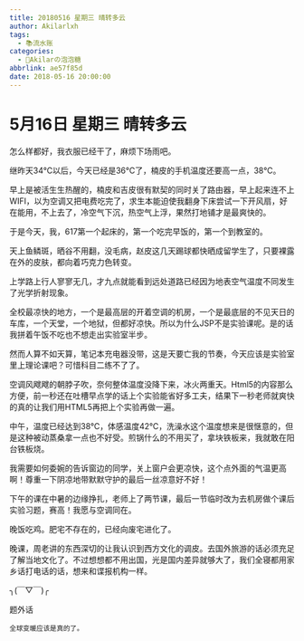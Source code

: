 ```yaml
---
title: 20180516 星期三 晴转多云
author: Akilarlxh
tags:
  - 📚流水账
categories:
  - 🍬Akilarの泡泡糖
abbrlink: ae57f85d
date: 2018-05-16 20:00:00
---
```

# 5月16日 星期三 晴转多云

怎么样都好，我衣服已经干了，麻烦下场雨吧。

继昨天34℃以后，今天已经是36℃了，楠皮的手机温度还要高一点，38℃。

早上是被活生生热醒的，楠皮和吉皮很有默契的同时关了路由器，早上起来连不上WIFI，以为空调又把电费吃完了，求生本能迫使我翻身下床尝试一下开风扇，好在能用，不上去了，冷空气下沉，热空气上浮，果然打地铺才是最爽快的。

于是今天，我，617第一个起床的，第一个吃完早饭的，第一个到教室的。

天上鱼鳞斑，晒谷不用翻，没毛病，赵皮这几天踢球都快晒成留学生了，只要裸露在外的皮肤，都向着巧克力色转变。

上学路上行人寥寥无几，才九点就能看到远处道路已经因为地表空气温度不同发生了光学折射现象。

全校最凉快的地方，一个是最高层的开着空调的机房，一个是最底层的不见天日的车库，一个天堂，一个地狱，但都好凉快。所以为什么JSP不是实验课呢。是的话我拼着午饭不吃也不想走出实验室半步。

然而人算不如天算，笔记本充电器没带，这是天要亡我的节奏，今天应该是实验室里上理论课吧？可惜科目二练不了了。

空调风飕飕的朝脖子吹，奈何整体温度没降下来，冰火两重天。Html5的内容那么方便，前一秒还在吐槽早点学的话上个实验能省好多工夫，结果下一秒老师就爽快的真的让我们用HTML5再把上个实验再做一遍。

中午，温度已经达到38℃，体感温度42℃，洗澡水这个温度想来是很惬意的，但是这种被动蒸桑拿一点也不好受。煎锅什么的不用买了，拿块铁板来，我就敢在阳台铁板烧。

我需要如何委婉的告诉窗边的同学，关上窗户会更凉快，这个点外面的气温更高啊！尊重一下阴凉地带默默守护的最后一丝凉意好不好！

下午的课在中暑的边缘挣扎，老师上了两节课，最后一节临时改为去机房做个课后实验习题，赛高！我愿与空调同在。

晚饭吃鸡。肥宅不存在的，已经向废宅进化了。

晚课，周老讲的东西深切的让我认识到西方文化的调皮。去国外旅游的话必须充足了解当地文化了。不过想想都不用出国，光是国内差异就够大了，我们全寝都用家乡话打电话的话，想来和谍报机构一样。

╮(￣▽￣)╭

题外话
```
全球变暖应该是真的了。
```